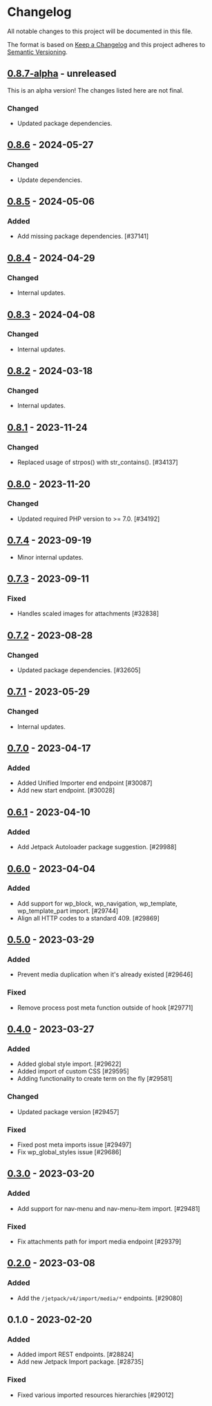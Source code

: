 # Changelog

All notable changes to this project will be documented in this file.

The format is based on [Keep a Changelog](https://keepachangelog.com/en/1.0.0/)
and this project adheres to [Semantic Versioning](https://semver.org/spec/v2.0.0.html).

## [0.8.7-alpha] - unreleased

This is an alpha version! The changes listed here are not final.

### Changed
- Updated package dependencies.

## [0.8.6] - 2024-05-27
### Changed
- Update dependencies.

## [0.8.5] - 2024-05-06
### Added
- Add missing package dependencies. [#37141]

## [0.8.4] - 2024-04-29
### Changed
- Internal updates.

## [0.8.3] - 2024-04-08
### Changed
- Internal updates.

## [0.8.2] - 2024-03-18
### Changed
- Internal updates.

## [0.8.1] - 2023-11-24
### Changed
- Replaced usage of strpos() with str_contains(). [#34137]

## [0.8.0] - 2023-11-20
### Changed
- Updated required PHP version to >= 7.0. [#34192]

## [0.7.4] - 2023-09-19

- Minor internal updates.

## [0.7.3] - 2023-09-11
### Fixed
- Handles scaled images for attachments [#32838]

## [0.7.2] - 2023-08-28
### Changed
- Updated package dependencies. [#32605]

## [0.7.1] - 2023-05-29
### Changed
- Internal updates.

## [0.7.0] - 2023-04-17
### Added
- Added Unified Importer end endpoint [#30087]
- Add new start endpoint. [#30028]

## [0.6.1] - 2023-04-10
### Added
- Add Jetpack Autoloader package suggestion. [#29988]

## [0.6.0] - 2023-04-04
### Added
- Add support for wp_block, wp_navigation, wp_template, wp_template_part import. [#29744]
- Align all HTTP codes to a standard 409. [#29869]

## [0.5.0] - 2023-03-29
### Added
- Prevent media duplication when it's already existed [#29646]

### Fixed
- Remove process post meta function outside of hook [#29771]

## [0.4.0] - 2023-03-27
### Added
- Added global style import. [#29622]
- Added import of custom CSS [#29595]
- Adding functionality to create term on the fly [#29581]

### Changed
- Updated package version [#29457]

### Fixed
- Fixed post meta imports issue [#29497]
- Fix wp_global_styles issue [#29686]

## [0.3.0] - 2023-03-20
### Added
- Add support for nav-menu and nav-menu-item import. [#29481]

### Fixed
- Fix attachments path for import media endpoint [#29379]

## [0.2.0] - 2023-03-08
### Added
- Add the `/jetpack/v4/import/media/*` endpoints. [#29080]

## 0.1.0 - 2023-02-20
### Added
- Added import REST endpoints. [#28824]
- Add new Jetpack Import package. [#28735]

### Fixed
- Fixed various imported resources hierarchies [#29012]

[0.8.7-alpha]: https://github.com/Automattic/jetpack-import/compare/v0.8.6...v0.8.7-alpha
[0.8.6]: https://github.com/Automattic/jetpack-import/compare/v0.8.5...v0.8.6
[0.8.5]: https://github.com/Automattic/jetpack-import/compare/v0.8.4...v0.8.5
[0.8.4]: https://github.com/Automattic/jetpack-import/compare/v0.8.3...v0.8.4
[0.8.3]: https://github.com/Automattic/jetpack-import/compare/v0.8.2...v0.8.3
[0.8.2]: https://github.com/Automattic/jetpack-import/compare/v0.8.1...v0.8.2
[0.8.1]: https://github.com/Automattic/jetpack-import/compare/v0.8.0...v0.8.1
[0.8.0]: https://github.com/Automattic/jetpack-import/compare/v0.7.4...v0.8.0
[0.7.4]: https://github.com/Automattic/jetpack-import/compare/v0.7.3...v0.7.4
[0.7.3]: https://github.com/Automattic/jetpack-import/compare/v0.7.2...v0.7.3
[0.7.2]: https://github.com/Automattic/jetpack-import/compare/v0.7.1...v0.7.2
[0.7.1]: https://github.com/Automattic/jetpack-import/compare/v0.7.0...v0.7.1
[0.7.0]: https://github.com/Automattic/jetpack-import/compare/v0.6.1...v0.7.0
[0.6.1]: https://github.com/Automattic/jetpack-import/compare/v0.6.0...v0.6.1
[0.6.0]: https://github.com/Automattic/jetpack-import/compare/v0.5.0...v0.6.0
[0.5.0]: https://github.com/Automattic/jetpack-import/compare/v0.4.0...v0.5.0
[0.4.0]: https://github.com/Automattic/jetpack-import/compare/v0.3.0...v0.4.0
[0.3.0]: https://github.com/Automattic/jetpack-import/compare/v0.2.0...v0.3.0
[0.2.0]: https://github.com/Automattic/jetpack-import/compare/v0.1.0...v0.2.0

